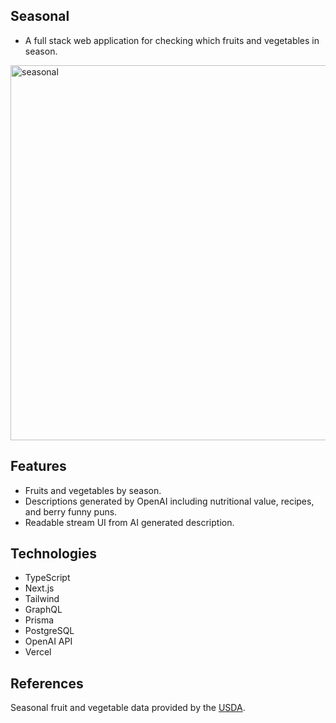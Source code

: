 ## Seasonal

- A full stack web application for checking which fruits and vegetables in season.
  
<img width="600" alt="seasonal" src="https://github.com/stella0000000/seasonal/assets/112890821/952420c1-aeea-4e2c-89f4-7ca0f4807427">

## Features

- Fruits and vegetables by season.
- Descriptions generated by OpenAI including nutritional value, recipes, and berry funny puns.
- Readable stream UI from AI generated description.

## Technologies

- TypeScript
- Next.js
- Tailwind
- GraphQL
- Prisma
- PostgreSQL
- OpenAI API
- Vercel

## References

Seasonal fruit and vegetable data provided by the [USDA](https://snaped.fns.usda.gov/resources/nutrition-education-materials/seasonal-produce-guide).
